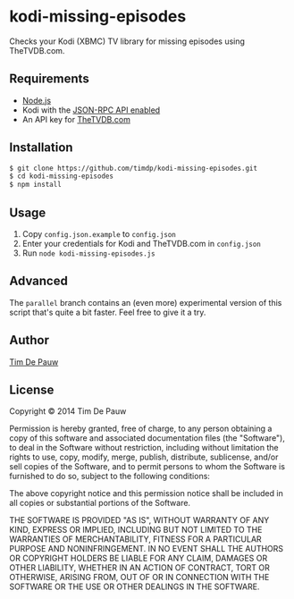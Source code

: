 kodi-missing-episodes
=====================

Checks your Kodi (XBMC) TV library for missing episodes using TheTVDB.com.

Requirements
------------

* [Node.js](http://nodejs.org/)
* Kodi with the [JSON-RPC API enabled](http://kodi.wiki/view/JSON-RPC_API#Enabling_JSON-RPC)
* An API key for [TheTVDB.com](http://thetvdb.com/)

Installation
------------

```bash
$ git clone https://github.com/timdp/kodi-missing-episodes.git
$ cd kodi-missing-episodes
$ npm install
```

Usage
-----

1. Copy `config.json.example` to `config.json`
2. Enter your credentials for Kodi and TheTVDB.com in `config.json`
3. Run `node kodi-missing-episodes.js`

Advanced
--------

The `parallel` branch contains an (even more) experimental version of this
script that's quite a bit faster. Feel free to give it a try.

Author
------

[Tim De Pauw](http://tmdpw.eu/)

License
-------

Copyright &copy; 2014 Tim De Pauw

Permission is hereby granted, free of charge, to any person obtaining a copy
of this software and associated documentation files (the "Software"), to deal
in the Software without restriction, including without limitation the rights
to use, copy, modify, merge, publish, distribute, sublicense, and/or sell
copies of the Software, and to permit persons to whom the Software is
furnished to do so, subject to the following conditions:

The above copyright notice and this permission notice shall be included in all
copies or substantial portions of the Software.

THE SOFTWARE IS PROVIDED "AS IS", WITHOUT WARRANTY OF ANY KIND, EXPRESS OR
IMPLIED, INCLUDING BUT NOT LIMITED TO THE WARRANTIES OF MERCHANTABILITY,
FITNESS FOR A PARTICULAR PURPOSE AND NONINFRINGEMENT. IN NO EVENT SHALL THE
AUTHORS OR COPYRIGHT HOLDERS BE LIABLE FOR ANY CLAIM, DAMAGES OR OTHER
LIABILITY, WHETHER IN AN ACTION OF CONTRACT, TORT OR OTHERWISE, ARISING FROM,
OUT OF OR IN CONNECTION WITH THE SOFTWARE OR THE USE OR OTHER DEALINGS IN THE
SOFTWARE.
